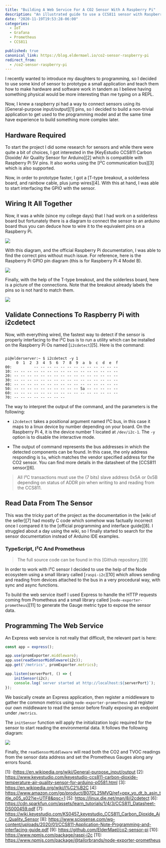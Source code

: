 ```yaml
---
title: "Building A Web Service For A CO2 Sensor With A Raspberry Pi"
description: "An illustrated guide to use a CCS811 sensor with Raspberry Pi"
date: "2020-11-19T19:53:28-06:00"
categories: 
  - IoT
  - Grafana
  - Prometheus
  - CCS811

published: true
canonical_link: https://blog.eldermael.io/co2-sensor-raspberry-pi
redirect_from:
  - /co2-sensor-raspberry-pi
---
```


I recently wanted to introduce my daughters to programming, so I decided
to use some kind of sensor to prototype a small application and teach them
how to make hardware and software work in tandem as I believe having something
physical would be more interesting than me typing on a REPL.

Now, I knew a raspberry pi had a way to connect sensors using its [General-purpose
input/output][1] pins, so I decided to build a non-trivial application to 
get used to the programming model and at the same time have experience to build 
something more complex later.

## Hardware Required

To start the project I did some research for sensors and while there were quite a
bit of choices, I got interested in the [KeyEstudio CCS811 Carbon Dioxide/ Air Quality 
Sensor for Arduino][2] which is compatible with Raspberry Pi 5V pins. It also works 
using the [I²C communication bus][3] which is also supported.

Now, in order to prototype faster, I got a [T-type breakout, a solderless board, and
rainbow cable, plus jump wires][4]. With this at hand, I was able to start interfacing 
the GPIO with the sensor.

## Wiring It All Together

Now, it was a while (since my college days) that I had work on a solderless board but
fortunately there is a diagram to connect the sensor to an arduino board thus you
can deduce how to wire it to the equivalent pins on a Raspberry Pi.

![](./sensor-connection.png)

With this diagram, and the official Raspberry Pi documentation, I was able to find the
correct pins without much issue. For reference, here is the Raspberry Pi GPIO pin
diagram (this is for Raspberry Pi 4 Model B).

![](./gpio-pins.png)

Finally, with the help of the T-type breakout, and the solderless board, here is a picture
of the connections. Note that the breakout already labels the pins so is not hard
to match them.

![](./solderless-board-connections.jpeg)

## Validate Connections To Raspberry Pi with i2cdetect

Now, with everything wired, the fastest way to detect if the sensor is properly interfacing
to the I²C bus is to run a utility which can be installed on the Raspberry Pi Os named
[`i2cdetect`][5]. Here is the command:

```shell script

pi@elderserver:~ $ i2cdetect -y 1
     0  1  2  3  4  5  6  7  8  9  a  b  c  d  e  f
00:          -- -- -- -- -- -- -- -- -- -- -- -- --
10: -- -- -- -- -- -- -- -- -- -- -- -- -- -- -- --
20: -- -- -- -- -- -- -- -- -- -- -- -- -- -- -- --
30: -- -- -- -- -- -- -- -- -- -- -- -- -- -- -- --
40: -- -- -- -- -- -- -- -- -- -- -- -- -- -- -- --
50: -- -- -- -- -- -- -- -- -- -- 5a -- -- -- -- --
60: -- -- -- -- -- -- -- -- -- -- -- -- -- -- -- --
70: -- -- -- -- -- -- -- --

```

The way to interpret the output of the command, and the parameters is the following:

*  `i2cdetect` takes a positional argument named I²C bus, in this case it maps to a
    linux device by number depending on your board. On the Raspberry Pi 4, it is the
    device number 1 located at `/dev/i2c-1`. The `-y` option is to disable the interactive
    mode.

*  The output of command represents the bus addresses in which the detected components
   can be found. In this case, the only address responding is `5a`, which matches the
   vendor specified address for the CO2 sensor. You can find more details in the
   datasheet of the [CCS811 sensor][6].
   
> All I²C transactions must use the (7 bits) slave address 0x5A or 0x5B depending on 
> status of ADDR pin when writing to and reading from the CCS811.

## Read Data From The Sensor

This was the tricky part of the project as the documentation in the [wiki of the seller][7]
had mostly C code which somehow was factually incorrect once I compared it to the
[official programming and interface guide][8]. I struggled about a day using the wiki, so
I finally started to search for the sensor documentation instead of Arduino IDE examples.

### TypeScript, I²C And Prometheus

> The full source code can be found in this [Github repository.][9]

In order to work with I²C sensor I decided to use the help of the Node ecosystem using a
small library called [`raspi-i2c`][10] which allows sending and reading from devices
attached to the bus in a very procedural way, with sync and async functions.

To build the web service itself I used Express to handle the HTTP requests coming from
Prometheus and a small library called [`node-exporter-prometheus`][11] to generate the Gauge
metric type to expose the sensor data.

## Programming The Web Service

An Express web service is not really that difficult, the relevant part is here:

```javascript
const app = express();

app.use(promExporter.middleware);
app.use(readSensorMiddleware(i2c));
app.get('/metrics', promExporter.metrics);

app.listen(serverPort, () => {
    initSensor(i2c);
    console.log(`server started at http://localhost:${serverPort}`);
});
```

We basically create an Express application, then register a middleware to gather the
common metrics using `node-exporter-prometheus` and register our own middleware to read
the sensor before finally exposing an endpoint under `/metrics`.

The `initSensor` function will apply the initialization logic required for the
sensor to start reading the environmental data. It follows the following diagram:

![](./state-machine.png)

Finally, the `readSensorMiddleware` will read both the CO2 and TVOC readings from the
sensor data address and set the Prometheus Gauges along any errors found.


[1]: (https://en.wikipedia.org/wiki/General-purpose_input/output
[2]: https://www.keyestudio.com/keyestudio-ccs811-carbon-dioxide-temperature-air-quality-sensor-for-arduino-p0581.html
[3]: https://en.wikipedia.org/wiki/I%C2%B2C
[4]: https://www.amazon.com/gp/product/B07DL25MVQ/ref=ppx_yo_dt_b_asin_title_o05_s02?ie=UTF8&psc=1
[5]: https://linux.die.net/man/8/i2cdetect
[6]: https://cdn.sparkfun.com/assets/learn_tutorials/1/4/3/CCS811_Datasheet-DS000459.pdf
[7]: https://wiki.keyestudio.com/KS0457_keyestudio_CCS811_Carbon_Dioxide_Air_Quality_Sensor
[8]: https://www.sciosense.com/wp-content/uploads/2020/01/CCS811-Application-Note-Programming-and-interfacing-guide.pdf
[9]: https://github.com/ElderMael/co2-sensor-pi
[10]: https://www.npmjs.com/package/raspi-i2c
[11]: https://www.npmjs.com/package/@tailorbrands/node-exporter-prometheus